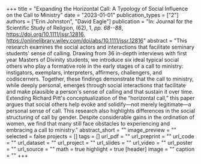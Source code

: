 +++
title = "Expanding the Horizontal Call: A Typology of Social Influence on the Call to Ministry"
date = "2023-01-01"
publication_types = ["2"]
authors = ["Erin Johnston", "David Eagle"]
publication = "In: Journal for the Scientific Study of Religion, (62), 1, _pp. 68--88_, https://doi.org/10.1111/jssr.12816, https://onlinelibrary.wiley.com/doi/abs/10.1111/jssr.12816"
abstract = "This research examines the social actors and interactions that facilitate seminary students' sense of calling. Drawing from 36 in-depth interviews with first year Masters of Divinity students, we introduce six ideal typical social others who play a formative role in the early stages of a call to ministry: instigators, exemplars, interpreters, affirmers, challengers, and codiscerners. Together, these findings demonstrate that the call to ministry, while deeply personal, emerges through social interactions that facilitate and make plausible a person's sense of calling and that sustain it over time. Extending Richard Pitt's conceptualization of the “horizontal call,” this paper argues that social others help evoke and solidify—not merely legitimate—a personal sense of call. This research also highlights differences in the social structuring of call by gender. Despite considerable gains in the ordination of women, we find that many still face obstacles to experiencing and embracing a call to ministry."
abstract_short = ""
image_preview = ""
selected = false
projects = []
tags = []
url_pdf = ""
url_preprint = ""
url_code = ""
url_dataset = ""
url_project = ""
url_slides = ""
url_video = ""
url_poster = ""
url_source = ""
math = true
highlight = true
[header]
image = ""
caption = ""
+++
